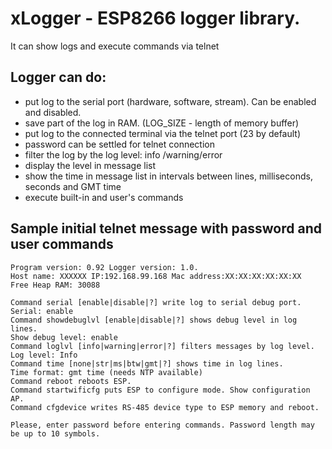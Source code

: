# xLogger - ESP8266 logger library. 
It can show logs and execute commands via telnet 

## Logger can do:

- put log to the serial port (hardware, software, stream). Can be enabled and disabled.
- save part of the log in RAM. (LOG_SIZE - length of memory buffer)
- put log to the connected terminal via the telnet port (23 by default)
- password can be settled for telnet connection
- filter the log by the log level: info /warning/error
- display the level in message list
- show the time in message list in intervals between lines, milliseconds, seconds and GMT time
- execute built-in and user's commands

## Sample initial telnet message with password and user commands

```*** Telnet debug for ESP8266.
Program version: 0.92 Logger version: 1.0.
Host name: XXXXXX IP:192.168.99.168 Mac address:XX:XX:XX:XX:XX:XX
Free Heap RAM: 30088

Command serial [enable|disable|?] write log to serial debug port.
Serial: enable
Command showdebuglvl [enable|disable|?] shows debug level in log lines.
Show debug level: enable
Command loglvl [info|warning|error|?] filters messages by log level.
Log level: Info
Command time [none|str|ms|btw|gmt|?] shows time in log lines.
Time format: gmt time (needs NTP available)
Command reboot reboots ESP.
Command startwificfg puts ESP to configure mode. Show configuration AP.
Command cfgdevice writes RS-485 device type to ESP memory and reboot.

Please, enter password before entering commands. Password length may be up to 10 symbols. 
```


